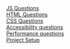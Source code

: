 <html>
<head>
</head>
<body>
<a href="/src/js/jsqanda.md"> JS Questions </a> <br>
<a href="/src/html/htmlqanda.md">  HTML Questions</a> <br>
<a href="/src/css/cssqanda.md"> CSS Questions</a> <br>
<a href="/src/accessibility/accessibilityqanda.md"> Accessibility questions</a> <br>
<a href="/src/performance/performanceqanda.md"> Performance questions </a> <br>
<a href="/src/projectSetup/projectSetup.md">Project Setup </a> <br>
</body>
</html>
